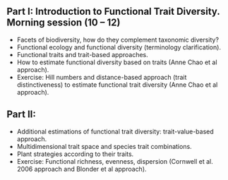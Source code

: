 ## Part I: Introduction to Functional Trait Diversity. Morning session (10 – 12)
  
  - Facets of biodiversity, how do they complement taxonomic diversity?
  - Functional ecology and functional diversity (terminology clarification).
  - Functional traits and trait-based approaches.
  - How to estimate functional diversity based on traits (Anne Chao et al approach).
  - Exercise: Hill numbers and distance-based approach (trait distinctiveness) to estimate functional trait diversity (Anne Chao et al approach).

## Part II: 

  - Additional estimations of functional trait diversity: trait-value-based approach.
  - Multidimensional trait space and species trait combinations.
  - Plant strategies according to their traits.
  - Exercise: Functional richness, evenness, dispersion (Cornwell et al. 2006 approach and Blonder et al approach).
